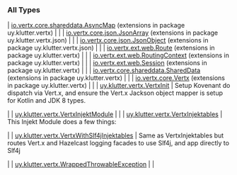 
### All Types


| [io.vertx.core.shareddata.AsyncMap](../uy.klutter.vertx/io.vertx.core.shareddata.-async-map/index.md) (extensions in package uy.klutter.vertx) |  |
| [io.vertx.core.json.JsonArray](../uy.klutter.vertx.json/io.vertx.core.json.-json-array/index.md) (extensions in package uy.klutter.vertx.json) |  |
| [io.vertx.core.json.JsonObject](../uy.klutter.vertx.json/io.vertx.core.json.-json-object/index.md) (extensions in package uy.klutter.vertx.json) |  |
| [io.vertx.ext.web.Route](../uy.klutter.vertx/io.vertx.ext.web.-route/index.md) (extensions in package uy.klutter.vertx) |  |
| [io.vertx.ext.web.RoutingContext](../uy.klutter.vertx/io.vertx.ext.web.-routing-context/index.md) (extensions in package uy.klutter.vertx) |  |
| [io.vertx.ext.web.Session](../uy.klutter.vertx/io.vertx.ext.web.-session/index.md) (extensions in package uy.klutter.vertx) |  |
| [io.vertx.core.shareddata.SharedData](../uy.klutter.vertx/io.vertx.core.shareddata.-shared-data/index.md) (extensions in package uy.klutter.vertx) |  |
| [io.vertx.core.Vertx](../uy.klutter.vertx/io.vertx.core.-vertx/index.md) (extensions in package uy.klutter.vertx) |  |
| [uy.klutter.vertx.VertxInit](../uy.klutter.vertx/-vertx-init/index.md) | 
Setup Kovenant do dispatch via Vert.x, and ensure the Vert.x Jackson object mapper is setup for Kotlin and JDK 8 types.

 |
| [uy.klutter.vertx.VertxInjektModule](../uy.klutter.vertx/-vertx-injekt-module/index.md) |  |
| [uy.klutter.vertx.VertxInjektables](../uy.klutter.vertx/-vertx-injektables/index.md) | 
This Injekt Module does a few things:

 |
| [uy.klutter.vertx.VertxWithSlf4jInjektables](../uy.klutter.vertx/-vertx-with-slf4j-injektables/index.md) | 
Same as VertxInjektables but routes Vert.x and Hazelcast logging facades to use Slf4j, and app directly to Slf4j

 |
| [uy.klutter.vertx.WrappedThrowableException](../uy.klutter.vertx/-wrapped-throwable-exception/index.md) |  |

